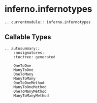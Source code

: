 # inferno.infernotypes

```{eval-rst}
.. currentmodule:: inferno.infernotypes
```

## Callable Types
```{eval-rst}
.. autosummary::
    :nosignatures:
    :toctree: generated

    OneToOne
    ManyToOne
    OneToMany
    ManyToMany
    OneToOneMethod
    ManyToOneMethod
    OneToManyMethod
    ManyToManyMethod
```